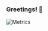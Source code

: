 ### Greetings! 👋

![Metrics](https://metrics.lecoq.io/shrunbr?template=classic&repositories.forks=true&lines=1&notable=1&achievements=1&introduction=1&languages=1&languages.limit=8&languages.sections=most-used&languages.colors=github&languages.threshold=0%25&languages.indepth=false&languages.recent.load=300&languages.recent.days=14&introduction.title=true&achievements.threshold=C&achievements.secrets=true&achievements.limit=0&achievements.ignored=influencer%2C%20reviewer%2C%20polygot&notable.repositories=false&config.timezone=America%2FChicago)